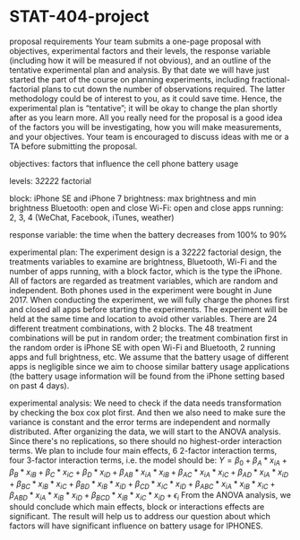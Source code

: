 # STAT-404-project

proposal requirements
Your team submits a one-page proposal with objectives, experimental factors and their levels, the response variable (including how it will be measured if not obvious), and an outline of the tentative experimental plan and analysis.
By that date we will have just started the part of the course on planning experiments, including fractional-factorial plans to cut down the number of observations required. The latter methodology could be of interest to you, as it could save time. Hence, the experimental plan is “tentative”; it will be okay to change the plan shortly after as you learn more. All you really need for the proposal is a good idea of the factors you will be investigating, how you will make measurements, and your objectives.
Your team is encouraged to discuss ideas with me or a TA before submitting the proposal.

objectives: factors that influence the cell phone battery usage

levels: 3*2*2*2*2 factorial

block: iPhone SE and iPhone 7
brightness: max brightness and min brightness
Bluetooth: open and close
Wi-Fi: open and close
apps running: 2, 3, 4 
(WeChat, Facebook, iTunes, weather)

response variable: the time when the battery decreases from 100% to 90%

experimental plan: 
The experiment design is a 3*2*2*2*2 factorial design, the treatments variables to examine are brightness, Bluetooth, Wi-Fi and the number of apps running, with a block factor, which is the type the iPhone. All of factors are regarded as treatment variables, which are random and independent. Both phones used in the experiment were bought in June 2017. When conducting the experiment, we will fully charge the phones first and closed all apps before starting the experiments. The experiment will be held at the same time and location to avoid other variables.  There are 24 different treatment combinations, with 2 blocks. The 48 treatment combinations will be put in random order; the treatment combination first in the random order is iPhone SE with open Wi-Fi and Bluetooth, 2 running apps and full brightness, etc. We assume that the battery usage of different apps is negligible since we aim to choose similar battery usage applications (the battery usage information will be found from the iPhone setting based on past 4 days). 



experimental analysis:
We need to check if the data needs transformation by checking the box cox plot first. And then we also need to make sure the variance is constant and the error terms are independent and normally distributed. After organizing the data, we will start to the ANOVA analysis. Since there's no replications, so there should no highest-order interaction terms. We plan to include four main effects, 6 2-factor interaction terms, four 3-factor interaction terms, i.e. the model should be:
$Y= \beta_{0}+\beta_{A}*x_{iA}+\beta_{B}*x_{iB}+\beta_{C}*x_{iC}+\beta_{D}*x_{iD}+\beta_{AB}*x_{iA}*x_{iB}+\beta_{AC}*x_{iA}*x_{iC}+\beta_{AD}*x_{iA}*x_{iD}+\beta_{BC}*x_{iB}*x_{iC}+\beta_{BD}*x_{iB}*x_{iD}+\beta_{CD}*x_{iC}*x_{iD}+\beta_{ABC}*x_{iA}*x_{iB}*x_{iC}+\beta_{ABD}*x_{iA}*x_{iB}*x_{iD}+\beta_{BCD}*x_{iB}*x_{iC}*x_{iD}+\epsilon_{i}$
From the ANOVA analysis, we should conclude which main effects, block or interactions effects are significant. The result will help us to address our question about which factors will have significant influence on battery usage for IPHONES. 




